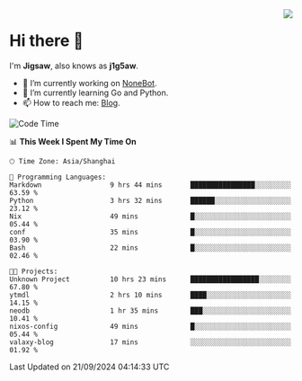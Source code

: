 <a href="#">
  <img align="right" src="https://github-readme-stats.vercel.app/api?username=j1g5awi&count_private=true&show_icons=true&title_color=80070B&text_color=B3B3B3&bg_color=212121&icon_color=80070B" />
</a>

# Hi there 👋

I'm **Jigsaw**, also knows as **j1g5aw**.

- 🔭 I’m currently working on [NoneBot](https://github.com/nonebot).
- 🌱 I’m currently learning Go and Python.
- 📫 How to reach me: [Blog](https://blog.maddestroyer.xyz/).

<!--START_SECTION:waka-->
![Code Time](http://img.shields.io/badge/Code%20Time-1%2C734%20hrs%2024%20mins-blue)

📊 **This Week I Spent My Time On** 

```text
🕑︎ Time Zone: Asia/Shanghai

💬 Programming Languages: 
Markdown                 9 hrs 44 mins       ████████████████░░░░░░░░░   63.59 % 
Python                   3 hrs 32 mins       ██████░░░░░░░░░░░░░░░░░░░   23.12 % 
Nix                      49 mins             █░░░░░░░░░░░░░░░░░░░░░░░░   05.44 % 
conf                     35 mins             █░░░░░░░░░░░░░░░░░░░░░░░░   03.90 % 
Bash                     22 mins             █░░░░░░░░░░░░░░░░░░░░░░░░   02.46 % 

🐱‍💻 Projects: 
Unknown Project          10 hrs 23 mins      █████████████████░░░░░░░░   67.80 % 
ytmdl                    2 hrs 10 mins       ████░░░░░░░░░░░░░░░░░░░░░   14.15 % 
neodb                    1 hr 35 mins        ███░░░░░░░░░░░░░░░░░░░░░░   10.41 % 
nixos-config             49 mins             █░░░░░░░░░░░░░░░░░░░░░░░░   05.44 % 
valaxy-blog              17 mins             ░░░░░░░░░░░░░░░░░░░░░░░░░   01.92 % 
```


 Last Updated on 21/09/2024 04:14:33 UTC
<!--END_SECTION:waka-->
